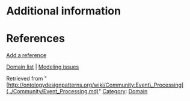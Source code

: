 #  Additional information


#  References


[Add a reference](index.php@title=Odp%253AAdd_reference&subject=Community%253AEvent+Processing.html "http://ontologydesignpatterns.org/wiki/index.php?title=Odp:Add_reference&subject=Community%3AEvent+Processing")


  




[Domain list](../Community/Domain.md "Community:Domain") | [Modeling issues](../Community/Main.md "Community:Main")


Retrieved from "[http://ontologydesignpatterns.org/wiki/Community:Event\_Processing](../Community/Event_Processing.md)"
 [Category](http://ontologydesignpatterns.org/wiki/Special:Categories "Special:Categories"): [Domain](../Category/Domain.md "Category:Domain")